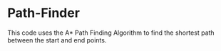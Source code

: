 # Path-Finder
This code uses the A* Path Finding Algorithm to find the shortest path between the start and end points.
